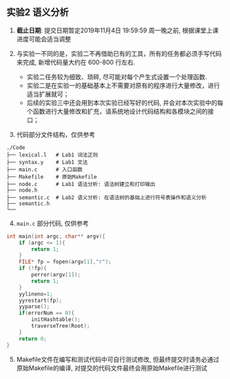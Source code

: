 ## 实验2 语义分析

1. **截止日期**: 提交日期暂定2019年11月4日 19:59:59 周一晚之前, 根据课堂上课进度可能会适当调整

2. 与实验一不同的是，实验二不再借助已有的工具，所有的任务都必须手写代码来完成, 新增代码量大约在 600-800 行左右.
    - 实验二任务较为细致、琐碎, 尽可能对每个产生式设置一个处理函数.
    - 实验二是在实验一的基础基本上不需要对原有的程序进行大量修改，进行适当扩展就可；
    - 后续的实验三中还会用到本次实验已经写好的代码, 并会对本次实验中的每个函数进行大量修改和扩充，请系统地设计代码结构和各模块之间的接口；

3. 代码部分文件结构，仅供参考
```
./Code
├── lexical.l   # Lab1 词法正则
├── syntax.y    # Lab1 文法
├── main.c      # 入口函数
├── Makefile    # 原始Makefile
├── node.c      # Lab1 语法分析: 语法树建立和打印输出
├── node.h
├── semantic.c  # Lab2 语义分析: 在语法树的基础上进行符号表操作和语义分析
├── semantic.h
└──
```

4. `main.c` 部分代码, 仅供参考
```c
int main(int argc, char** argv){
    if (argc <= 1){
        return 1;
    }
    FILE* fp = fopen(argv[1],"r");
    if (!fp){
        perror(argv[1]);
        return 1;
    }
    yylineno=1;
    yyrestart(fp);
    yyparse();
    if(errorNum == 0){
        initHashtable();
        traverseTree(Root);
    }
    return 0;
}
```

5. Makefile文件在编写和测试代码中可自行测试修改, 但最终提交时请务必通过原始Makefile的编译, 对提交的代码文件最终会用原始Makefile进行测试




